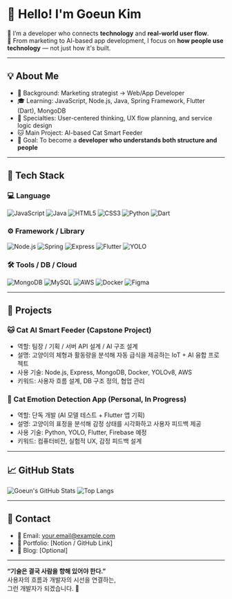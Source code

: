 # 👋 Hello! I'm Goeun Kim

🎯 I’m a developer who connects **technology** and **real-world user flow**.  
🧠 From marketing to AI-based app development, I focus on **how people use technology** — not just how it's built.

---

## 💡 About Me

- 🧭 Background: Marketing strategist → Web/App Developer  
- 🎓 Learning: JavaScript, Node.js, Java, Spring Framework, Flutter (Dart), MongoDB  
- 🧩 Specialties: User-centered thinking, UX flow planning, and service logic design  
- 🐱 Main Project: AI-based Cat Smart Feeder  
- 🎯 Goal: To become a **developer who understands both structure and people**

---

## 🔧 Tech Stack

### 💻 Language
![JavaScript](https://img.shields.io/badge/JavaScript-F7DF1E?style=flat-square&logo=javascript&logoColor=000)
![Java](https://img.shields.io/badge/Java-007396?style=flat-square&logo=java&logoColor=white)
![HTML5](https://img.shields.io/badge/HTML5-E34F26?style=flat-square&logo=html5&logoColor=white)
![CSS3](https://img.shields.io/badge/CSS3-1572B6?style=flat-square&logo=css3&logoColor=white)
![Python](https://img.shields.io/badge/Python-3776AB?style=flat-square&logo=python&logoColor=white)
![Dart](https://img.shields.io/badge/Dart-0175C2?style=flat-square&logo=dart&logoColor=white)

### ⚙️ Framework / Library
![Node.js](https://img.shields.io/badge/Node.js-339933?style=flat-square&logo=node.js&logoColor=white)
![Spring](https://img.shields.io/badge/Spring-6DB33F?style=flat-square&logo=spring&logoColor=white)
![Express](https://img.shields.io/badge/Express-000000?style=flat-square&logo=express&logoColor=white)
![Flutter](https://img.shields.io/badge/Flutter-02569B?style=flat-square&logo=flutter&logoColor=white)
![YOLO](https://img.shields.io/badge/YOLO-AI--Vision-blueviolet?style=flat-square)

### 🛠 Tools / DB / Cloud
![MongoDB](https://img.shields.io/badge/MongoDB-47A248?style=flat-square&logo=mongodb&logoColor=white)
![MySQL](https://img.shields.io/badge/MySQL-4479A1?style=flat-square&logo=mysql&logoColor=white)
![AWS](https://img.shields.io/badge/AWS-232F3E?style=flat-square&logo=amazon-aws)
![Docker](https://img.shields.io/badge/Docker-2496ED?style=flat-square&logo=docker&logoColor=white)
![Figma](https://img.shields.io/badge/Figma-F24E1E?style=flat-square&logo=figma&logoColor=white)

---

## 🚀 Projects

### 🐱 Cat AI Smart Feeder (Capstone Project)
- 역할: 팀장 / 기획 / 서버 API 설계 / AI 구조 설계
- 설명: 고양이의 체형과 활동량을 분석해 자동 급식을 제공하는 IoT + AI 융합 프로젝트
- 사용 기술: Node.js, Express, MongoDB, Docker, YOLOv8, AWS
- 키워드: 사용자 흐름 설계, DB 구조 정의, 협업 관리

### 🐾 Cat Emotion Detection App (Personal, In Progress)
- 역할: 단독 개발 (AI 모델 테스트 + Flutter 앱 기획)
- 설명: 고양이의 표정을 분석해 감정 상태를 시각화하고 사용자 피드백 제공
- 사용 기술: Python, YOLO, Flutter, Firebase 예정
- 키워드: 컴퓨터비전, 실험적 UX, 감정 피드백 설계

---

## 📈 GitHub Stats

![Goeun's GitHub Stats](https://github-readme-stats.vercel.app/api?username=yourgithubusername&show_icons=true&theme=default)
![Top Langs](https://github-readme-stats.vercel.app/api/top-langs/?username=yourgithubusername&layout=compact&theme=default)

---

## 🤝 Contact

- 📧 Email: your.email@example.com  
- 🧠 Portfolio: [Notion / GitHub Link]  
- 💬 Blog: [Optional]

---

**“기술은 결국 사람을 향해 있어야 한다.”**  
사용자의 흐름과 개발자의 시선을 연결하는,  
그런 개발자가 되겠습니다. 🚀

